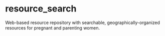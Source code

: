 # resource_search
Web-based resource repository with searchable, geographically-organized resources for pregnant and parenting women.
